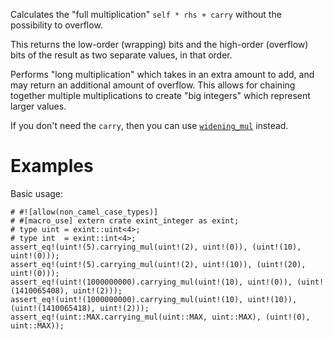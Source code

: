 Calculates the "full multiplication" `self * rhs + carry` without the possibility to overflow.

This returns the low-order (wrapping) bits and the high-order (overflow) bits of
the result as two separate values, in that order.

Performs "long multiplication" which takes in an extra amount to add, and may
return an additional amount of overflow. This allows for chaining together
multiple multiplications to create "big integers" which represent larger values.

If you don't need the `carry`, then you can use [`widening_mul`] instead.

[`widening_mul`]: Self::widening_mul

# Examples

Basic usage:

```
# #![allow(non_camel_case_types)]
# #[macro_use] extern crate exint_integer as exint;
# type uint = exint::uint<4>;
# type int  = exint::int<4>;
assert_eq!(uint!(5).carrying_mul(uint!(2), uint!(0)), (uint!(10), uint!(0)));
assert_eq!(uint!(5).carrying_mul(uint!(2), uint!(10)), (uint!(20), uint!(0)));
assert_eq!(uint!(1000000000).carrying_mul(uint!(10), uint!(0)), (uint!(1410065408), uint!(2)));
assert_eq!(uint!(1000000000).carrying_mul(uint!(10), uint!(10)), (uint!(1410065418), uint!(2)));
assert_eq!(uint::MAX.carrying_mul(uint::MAX, uint::MAX), (uint!(0), uint::MAX));
```

